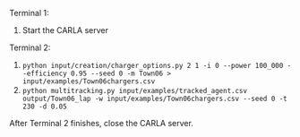 Terminal 1:
1. Start the CARLA server

Terminal 2:
1. `python input/creation/charger_options.py 2 1 -i 0 --power 100_000 --efficiency 0.95 --seed 0 -m Town06 > input/examples/Town06chargers.csv`
1. `python multitracking.py input/examples/tracked_agent.csv output/Town06_lap -w input/examples/Town06chargers.csv --seed 0 -t 230 -d 0.05`

After Terminal 2 finishes, close the CARLA server. 
